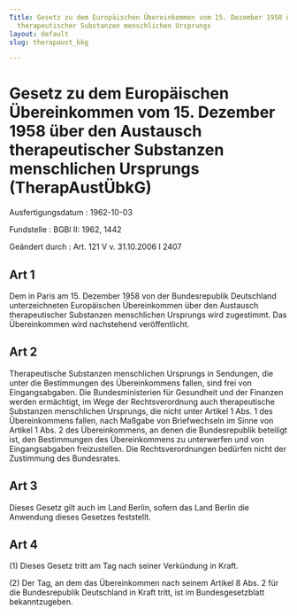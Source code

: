 ```yaml
---
Title: Gesetz zu dem Europäischen Übereinkommen vom 15. Dezember 1958 über den Austausch
  therapeutischer Substanzen menschlichen Ursprungs
layout: default
slug: therapaust_bkg

---
```


# Gesetz zu dem Europäischen Übereinkommen vom 15. Dezember 1958 über den Austausch therapeutischer Substanzen menschlichen Ursprungs (TherapAustÜbkG)

Ausfertigungsdatum
:   1962-10-03

Fundstelle
:   BGBl II: 1962, 1442

Geändert durch
:   Art. 121 V v. 31.10.2006 I 2407


## Art 1

Dem in Paris am 15. Dezember 1958 von der Bundesrepublik Deutschland
unterzeichneten Europäischen Übereinkommen über den Austausch
therapeutischer Substanzen menschlichen Ursprungs wird zugestimmt. Das
Übereinkommen wird nachstehend veröffentlicht.


## Art 2

Therapeutische Substanzen menschlichen Ursprungs in Sendungen, die
unter die Bestimmungen des Übereinkommens fallen, sind frei von
Eingangsabgaben. Die Bundesministerien für Gesundheit und der Finanzen
werden ermächtigt, im Wege der Rechtsverordnung auch therapeutische
Substanzen menschlichen Ursprungs, die nicht unter Artikel 1 Abs. 1
des Übereinkommens fallen, nach Maßgabe von Briefwechseln im Sinne von
Artikel 1 Abs. 2 des Übereinkommens, an denen die Bundesrepublik
beteiligt ist, den Bestimmungen des Übereinkommens zu unterwerfen und
von Eingangsabgaben freizustellen. Die Rechtsverordnungen bedürfen
nicht der Zustimmung des Bundesrates.


## Art 3

Dieses Gesetz gilt auch im Land Berlin, sofern das Land Berlin die
Anwendung dieses Gesetzes feststellt.


## Art 4

(1) Dieses Gesetz tritt am Tag nach seiner Verkündung in Kraft.

(2) Der Tag, an dem das Übereinkommen nach seinem Artikel 8 Abs. 2 für
die Bundesrepublik Deutschland in Kraft tritt, ist im
Bundesgesetzblatt bekanntzugeben.

